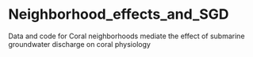 # Neighborhood_effects_and_SGD
Data and code for Coral neighborhoods mediate the effect of submarine groundwater discharge on coral physiology
